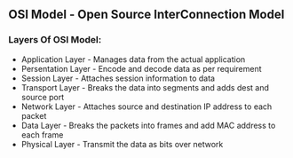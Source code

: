 ## OSI Model - Open Source InterConnection Model
### Layers Of OSI Model:
+ Application Layer - Manages data from the actual application
+ Persentation Layer - Encode and decode data as per requirement
+ Session Layer - Attaches session information to data
+ Transport Layer - Breaks the data into segments  and adds dest and source port
+ Network Layer - Attaches source and destination IP address to each packet
+ Data Layer - Breaks the packets into frames and add MAC address to each frame
+ Physical Layer - Transmit the data as bits over network  


